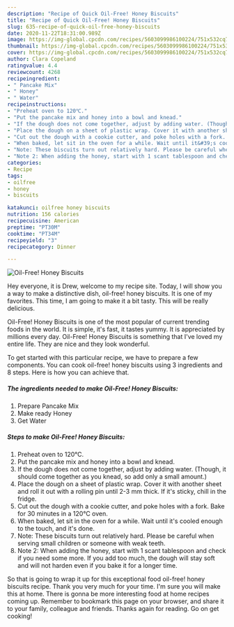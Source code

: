 ```yaml
---
description: "Recipe of Quick Oil-Free! Honey Biscuits"
title: "Recipe of Quick Oil-Free! Honey Biscuits"
slug: 635-recipe-of-quick-oil-free-honey-biscuits
date: 2020-11-22T18:31:00.989Z
image: https://img-global.cpcdn.com/recipes/5603099986100224/751x532cq70/oil-free-honey-biscuits-recipe-main-photo.jpg
thumbnail: https://img-global.cpcdn.com/recipes/5603099986100224/751x532cq70/oil-free-honey-biscuits-recipe-main-photo.jpg
cover: https://img-global.cpcdn.com/recipes/5603099986100224/751x532cq70/oil-free-honey-biscuits-recipe-main-photo.jpg
author: Clara Copeland
ratingvalue: 4.4
reviewcount: 4268
recipeingredient:
- " Pancake Mix"
- " Honey"
- " Water"
recipeinstructions:
- "Preheat oven to 120℃."
- "Put the pancake mix and honey into a bowl and knead."
- "If the dough does not come together, adjust by adding water. (Though, it should come together as you knead, so add only a small amount.)"
- "Place the dough on a sheet of plastic wrap. Cover it with another sheet and roll it out with a rolling pin until 2-3 mm thick. If it&#39;s sticky, chill in the fridge."
- "Cut out the dough with a cookie cutter, and poke holes with a fork. Bake for 30 minutes in a 120℃ oven."
- "When baked, let sit in the oven for a while. Wait until it&#39;s cooled enough to the touch, and it&#39;s done."
- "Note: These biscuits turn out relatively hard. Please be careful when serving small children or someone with weak teeth."
- "Note 2: When adding the honey, start with 1 scant tablespoon and check if you need some more. If you add too much, the dough will stay soft and will not harden even if you bake it for a longer time."
categories:
- Recipe
tags:
- oilfree
- honey
- biscuits

katakunci: oilfree honey biscuits 
nutrition: 156 calories
recipecuisine: American
preptime: "PT30M"
cooktime: "PT34M"
recipeyield: "3"
recipecategory: Dinner

---
```



![Oil-Free! Honey Biscuits](https://img-global.cpcdn.com/recipes/5603099986100224/751x532cq70/oil-free-honey-biscuits-recipe-main-photo.jpg)

Hey everyone, it is Drew, welcome to my recipe site. Today, I will show you a way to make a distinctive dish, oil-free! honey biscuits. It is one of my favorites. This time, I am going to make it a bit tasty. This will be really delicious.

Oil-Free! Honey Biscuits is one of the most popular of current trending foods in the world. It is simple, it's fast, it tastes yummy. It is appreciated by millions every day. Oil-Free! Honey Biscuits is something that I've loved my entire life. They are nice and they look wonderful.




To get started with this particular recipe, we have to prepare a few components. You can cook oil-free! honey biscuits using 3 ingredients and 8 steps. Here is how you can achieve that.

<!--inarticleads1-->

##### The ingredients needed to make Oil-Free! Honey Biscuits:

1. Prepare  Pancake Mix
1. Make ready  Honey
1. Get  Water




<!--inarticleads2-->

##### Steps to make Oil-Free! Honey Biscuits:

1. Preheat oven to 120℃.
1. Put the pancake mix and honey into a bowl and knead.
1. If the dough does not come together, adjust by adding water. (Though, it should come together as you knead, so add only a small amount.)
1. Place the dough on a sheet of plastic wrap. Cover it with another sheet and roll it out with a rolling pin until 2-3 mm thick. If it&#39;s sticky, chill in the fridge.
1. Cut out the dough with a cookie cutter, and poke holes with a fork. Bake for 30 minutes in a 120℃ oven.
1. When baked, let sit in the oven for a while. Wait until it&#39;s cooled enough to the touch, and it&#39;s done.
1. Note: These biscuits turn out relatively hard. Please be careful when serving small children or someone with weak teeth.
1. Note 2: When adding the honey, start with 1 scant tablespoon and check if you need some more. If you add too much, the dough will stay soft and will not harden even if you bake it for a longer time.




So that is going to wrap it up for this exceptional food oil-free! honey biscuits recipe. Thank you very much for your time. I'm sure you will make this at home. There is gonna be more interesting food at home recipes coming up. Remember to bookmark this page on your browser, and share it to your family, colleague and friends. Thanks again for reading. Go on get cooking!
